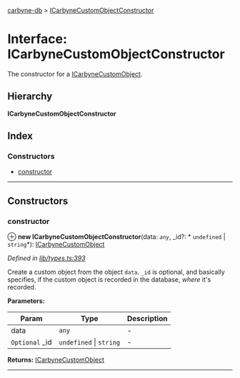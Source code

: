 [carbyne-db](../README.md) > [ICarbyneCustomObjectConstructor](../interfaces/icarbynecustomobjectconstructor.md)

# Interface: ICarbyneCustomObjectConstructor

The constructor for a [ICarbyneCustomObject](icarbynecustomobject.md).

## Hierarchy

**ICarbyneCustomObjectConstructor**

## Index

### Constructors

* [constructor](icarbynecustomobjectconstructor.md#constructor)

---

## Constructors

<a id="constructor"></a>

###  constructor

⊕ **new ICarbyneCustomObjectConstructor**(data: *`any`*, _id?: * `undefined` &#124; `string`*): [ICarbyneCustomObject](icarbynecustomobject.md)

*Defined in [lib/types.ts:393](https://github.com/allotropelabs/carbyne/blob/68e5b0a/lib/types.ts#L393)*

Create a custom object from the object `data`. `_id` is optional, and basically specifies, if the custom object is recorded in the database, _where_ it's recorded.

**Parameters:**

| Param | Type | Description |
| ------ | ------ | ------ |
| data | `any` |  - |
| `Optional` _id |  `undefined` &#124; `string`|  - |

**Returns:** [ICarbyneCustomObject](icarbynecustomobject.md)

___

